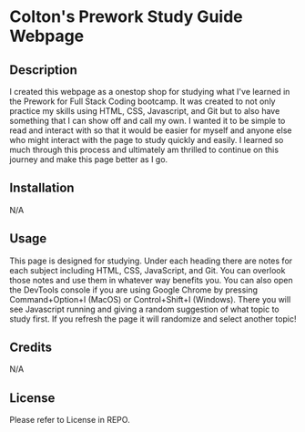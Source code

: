 # Colton's Prework Study Guide Webpage

## Description

I created this webpage as a onestop shop for studying what I've learned in the Prework for Full Stack Coding bootcamp.
It was created to not only practice my skills using HTML, CSS, Javascript, and Git but to also have something that I can show off and call my own. I wanted it to be simple to read and interact with so that it would be easier for myself and anyone else who might interact with the page to study quickly and easily.
I learned so much through this process and ultimately am thrilled to continue on this journey and make this page better as I go.


## Installation

N/A

## Usage

This page is designed for studying. Under each heading there are notes for each subject including HTML, CSS, JavaScript, and Git. You can overlook those notes and use them in whatever way benefits you.
You can also open the DevTools console if you are using Google Chrome by pressing Command+Option+I (MacOS) or Control+Shift+I (Windows).
There you will see Javascript running and giving a random suggestion of what topic to study first. If you refresh the page it will randomize and select another topic!

## Credits

N/A

## License

Please refer to License in REPO.
